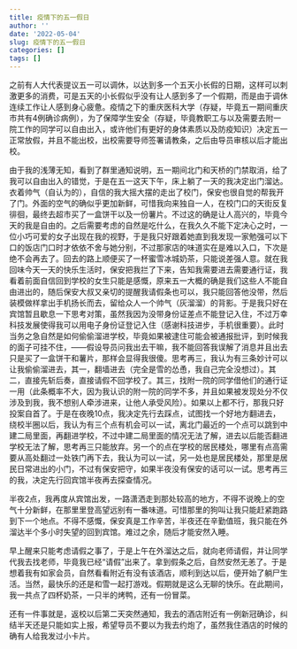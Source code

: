 ```yaml
---
title: 疫情下的五一假日
author: ''
date: '2022-05-04'
slug: 疫情下的五一假日
categories: []
tags: []
---
```



之前有人大代表提议五一可以调休，以达到多一个五天小长假的日期，这样可以刺激更多的消费，可是五天的小长假似乎没有让人感到多了一个假期，而是由于调休连续工作让人感到身心疲惫。疫情之下的重庆医科大学（存疑，毕竟五一期间重庆市共有4例确诊病例），为了保障学生安全（存疑，毕竟教职工与以及需要去附一院工作的同学可以自由出入，或许他们有更好的身体素质以及防疫知识）决定五一正常放假，并且不能出校，出校需要导师签署请教条，之后由导员审核以后才能出校。

由于我的浅薄无知，看到了群里通知说明，五一期间北门和天桥的门禁取消，给了我可以自由出入的错觉，于是在五一这天下午，床上躺了一天的我决定出门溜达。衣着帅气（自认为的），自信的我大摇大摆的走出了校门，保安也很自觉的帮我开了门。外面的空气的确似乎更加新鲜，可惜我向来独自一人，在校门口的天街反复徘徊，最终去超市买了一盒饼干以及一份薯片。不过这的确是让人高兴的，毕竟今天的我是自由的。之后需要考虑的自然是吃什么，在我久久不能下定决心之时，一位小巧可爱的女子出现在我的视野，于是我只好跟着她直到我发现一家勉强可以下口的饭店门口时才依依不舍与她分别，不过那家店的味道实在是难以入口，下次是绝不会再去了。回去的路上顺便买了一杯蜜雪冰城奶茶，只能说差强人意。就在我回味今天一天的快乐生活时，保安把我拦了下来，告知我需要进去需要通行证，我看着前面自信回到学校的女生只能是感慨，原来五一大概的确是我们这些人不能自由进出的，随后保安大叔又亲切的提醒我请假条也可以，我只能回答他没带，然后装模做样拿出手机扬长而去，留给众人一个帅气（灰溜溜）的背影。于是我只好在宾馆暂且歇息一下思考对策，虽然我因为没带身份证差点不能登记入住，不过万幸科技发展使得我可以用电子身份证登记入住（感谢科技进步，手机很重要）。此时当务之急自然是如何偷偷溜进学校，毕竟如果被逮住可能会被通报批评，到时候我的面子可挂不住，——假设导员问我出去干嘛，我不能回答我误解了消息并且出去只是买了一盒饼干和薯片，那样会显得我很傻。思考再三，我认为有三条妙计可以让我偷偷溜进去，其一，翻墙进去（完全是雪的怂恿，我自己完全没想过）。其二，直接先斩后奏，直接请假不回学校了。其三，找附一院的同学借他们的通行证一用（此条概率不大，因为我认识的附一院的同学不多，并且如果被发现处分不仅涉及到我，我不想别人牵涉进来，让他人承受风险）。如果以上都不行，那我只好投案自首了。于是在夜晚10点，我决定先行去踩点，试图找一个好地方翻进去，绕校半圈以后，我认为有三个点有机会可以一试，离北门最近的一个点可以跳到中建二局里面，再翻进学校，不过中建二局里面的情况无法了解，进去以后能否翻进学校无法了解，思考再三只能放弃。另一个的点在学校的居民楼处，哪里有点高需要从高处翻过一处铁门再下去，我认为可以一试，另一处也是居民楼处，那里是居民日常进出的小门，不过有保安把守，如果半夜没有保安的话可以一试。思考再三的我，决定先行回宾馆半夜再去探查情况。

半夜2点，我再度从宾馆出发，一路潇洒走到那处较高的地方，不得不说晚上的空气十分新鲜，在那里里登高望远别有一番味道。可惜那里的狗叫让我只能赶紧跑路到下一个地点。不得不感慨，保安真是工作辛苦，半夜还在辛勤值班，我只能在外溜达半个多小时失望的回到宾馆。难过之余，随后才能安然入睡。

早上醒来只能考虑请假之事了，于是上午在外溜达之后，就向老师请假，并让同学代我去找老师，毕竟我已经“请假”出来了。拿到假条之后，自然安然无恙了。于是想着我有如家会员，自然看看附近有没有该酒店，顺利到达以后，便开始了躺尸生活。当然，最快乐的还是和雪一起打游戏。假期就是这么无聊的快乐。在此期间，我一共点了四杯奶茶，一只半的烤鸭，还有一份冒菜。

还有一件事就是，返校以后第二天突然通知，我去的酒店附近有一例新冠确诊，纠结半天还是只能如实上报，希望导员不要以为我去约炮了，虽然我住酒店的时候的确有人给我发过小卡片。

























